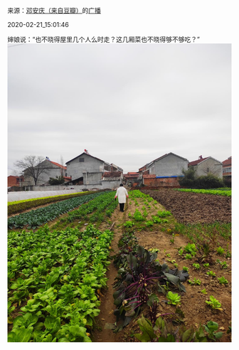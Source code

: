 来源：[邓安庆（来自豆瓣）](https://www.douban.com/people/renjiananhuo/)的[广播](https://www.douban.com/people/renjiananhuo/status/2824564663/)


2020-02-21_15:01:46


婶娘说：“也不晓得屋里几个人么时走？这几厢菜也不晓得够不够吃？”
![](./pic/2020-02-21_15:01:46-邓安庆的广播1.jpg)  

